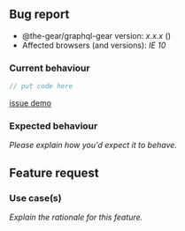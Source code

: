 <!-- -------------------------------------------------- -->
<!--  Delete this section if this is a feature request. -->
<!-- -------------------------------------------------- -->

## Bug report

- @the-gear/graphql-gear version: _x.x.x_ (<!-- (run `npm list @the-gear/graphql-gear` from a terminal/cmd prompt): -->)
- Affected browsers (and versions): _IE 10_

### Current behaviour

<!-- Please explain the problem you're having -->

```ts
// put code here
```

<!-- Having a real demo that demonstrates your issue  -->

[issue demo](https://codesandbox.io/)

### Expected behaviour

_Please explain how you'd expect it to behave._

<!-- -------------------------------------------- -->
<!-- Delete this section if this is a bug report. -->
<!-- -------------------------------------------- -->

## Feature request

### Use case(s)

_Explain the rationale for this feature._
